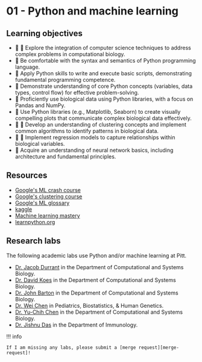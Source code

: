 # 01 - Python and machine learning

## Learning objectives

-   🧫 🧮 Explore the integration of computer science techniques to address complex problems in computational biology.
-   🐍 Be comfortable with the syntax and semantics of Python programming language.
-   🐍 Apply Python skills to write and execute basic scripts, demonstrating fundamental programming competence.
-   🐍 Demonstrate understanding of core Python concepts (variables, data types, control flow) for effective problem-solving.
-   🐍 Proficiently use biological data using Python libraries, with a focus on Pandas and NumPy.
-   🐍 Use Python libraries (e.g., Matplotlib, Seaborn) to create visually compelling plots that communicate complex biological data effectively.
-   🐍 🧮 Develop an understanding of clustering concepts and implement common algorithms to identify patterns in biological data.
-   🐍 🧮 Implement regression models to capture relationships within biological variables.
-   🤖 Acquire an understanding of neural network basics, including architecture and fundamental principles.

## Resources

-   [Google's ML crash course](https://developers.google.com/machine-learning/crash-course/ml-intro)
-   [Google's clustering course](https://developers.google.com/machine-learning/clustering)
-   [Google's ML glossary](https://developers.google.com/machine-learning/glossary/fundamentals)
-   [kaggle](https://www.kaggle.com/)
-   [Machine learning mastery](https://machinelearningmastery.com/start-here/)
-   [learnpython.org](https://learnpython.org/)

## Research labs

The following academic labs use Python and/or machine learning at Pitt.

-   [Dr. Jacob Durrant](https://carvunislab.csb.pitt.edu/) in the Department of Computational and Systems Biology.
-   [Dr. David Koes](https://www.csb.pitt.edu/people/faculty/david-koes/) in the Department of Computational and Systems Biology.
-   [Dr. John Barton](https://bartonlab.github.io/) in the Department of Computational and Systems Biology.
-   [Dr. Wei Chen](https://sites.pitt.edu/~wec47/) in Pediatrics, Biostatistics, & Human Genetics.
-   [Dr. Yu-Chih Chen](https://www.ycchenlab.org/) in the Department of Computational and Systems Biology.
-   [Dr. Jishnu Das](https://www.jishnulab.org/) in the Department of Immunology.

!!! info

    If I am missing any labs, please submit a [merge request][merge-request]!

<!-- LINKS -->

[merge-request]: https://gitlab.com/oasci/courses/pitt/biosc1540-2024s/-/merge_requests
